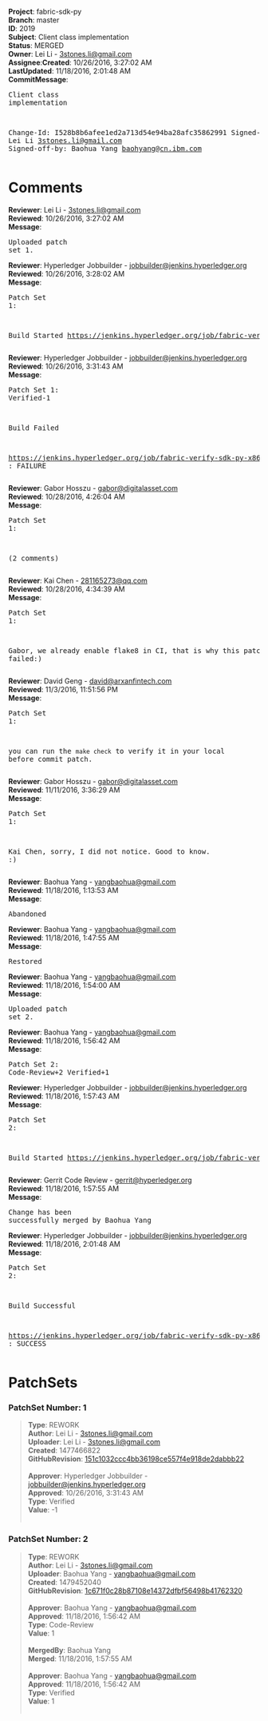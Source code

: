 <strong>Project</strong>: fabric-sdk-py</br><strong>Branch</strong>: master<br><strong>ID</strong>: 2019<br><strong>Subject</strong>: Client class implementation<br><strong>Status</strong>: MERGED<br><strong>Owner</strong>: Lei Li - 3stones.li@gmail.com<br><strong>Assignee</strong>:<strong>Created</strong>: 10/26/2016, 3:27:02 AM<br><strong>LastUpdated</strong>: 11/18/2016, 2:01:48 AM<br><strong>CommitMessage</strong>:<br><pre>Client class implementation

Change-Id: I528b8b6afee1ed2a713d54e94ba28afc35862991
Signed-off-by: Lei Li <3stones.li@gmail.com>
Signed-off-by: Baohua Yang <baohyang@cn.ibm.com>
</pre><h1>Comments</h1><strong>Reviewer</strong>: Lei Li - 3stones.li@gmail.com<br><strong>Reviewed</strong>: 10/26/2016, 3:27:02 AM<br><strong>Message</strong>: <pre>Uploaded patch set 1.</pre><strong>Reviewer</strong>: Hyperledger Jobbuilder - jobbuilder@jenkins.hyperledger.org<br><strong>Reviewed</strong>: 10/26/2016, 3:28:02 AM<br><strong>Message</strong>: <pre>Patch Set 1:

Build Started https://jenkins.hyperledger.org/job/fabric-verify-sdk-py-x86_64/3/</pre><strong>Reviewer</strong>: Hyperledger Jobbuilder - jobbuilder@jenkins.hyperledger.org<br><strong>Reviewed</strong>: 10/26/2016, 3:31:43 AM<br><strong>Message</strong>: <pre>Patch Set 1: Verified-1

Build Failed 

https://jenkins.hyperledger.org/job/fabric-verify-sdk-py-x86_64/3/ : FAILURE</pre><strong>Reviewer</strong>: Gabor Hosszu - gabor@digitalasset.com<br><strong>Reviewed</strong>: 10/28/2016, 4:26:04 AM<br><strong>Message</strong>: <pre>Patch Set 1:

(2 comments)</pre><strong>Reviewer</strong>: Kai Chen - 281165273@qq.com<br><strong>Reviewed</strong>: 10/28/2016, 4:34:39 AM<br><strong>Message</strong>: <pre>Patch Set 1:

Gabor, we already enable flake8 in CI, that is why this patch set failed:)</pre><strong>Reviewer</strong>: David Geng - david@arxanfintech.com<br><strong>Reviewed</strong>: 11/3/2016, 11:51:56 PM<br><strong>Message</strong>: <pre>Patch Set 1:

you can run the `make check` to verify it in your local before commit patch.</pre><strong>Reviewer</strong>: Gabor Hosszu - gabor@digitalasset.com<br><strong>Reviewed</strong>: 11/11/2016, 3:36:29 AM<br><strong>Message</strong>: <pre>Patch Set 1:

Kai Chen, sorry, I did not notice. Good to know. :)</pre><strong>Reviewer</strong>: Baohua Yang - yangbaohua@gmail.com<br><strong>Reviewed</strong>: 11/18/2016, 1:13:53 AM<br><strong>Message</strong>: <pre>Abandoned</pre><strong>Reviewer</strong>: Baohua Yang - yangbaohua@gmail.com<br><strong>Reviewed</strong>: 11/18/2016, 1:47:55 AM<br><strong>Message</strong>: <pre>Restored</pre><strong>Reviewer</strong>: Baohua Yang - yangbaohua@gmail.com<br><strong>Reviewed</strong>: 11/18/2016, 1:54:00 AM<br><strong>Message</strong>: <pre>Uploaded patch set 2.</pre><strong>Reviewer</strong>: Baohua Yang - yangbaohua@gmail.com<br><strong>Reviewed</strong>: 11/18/2016, 1:56:42 AM<br><strong>Message</strong>: <pre>Patch Set 2: Code-Review+2 Verified+1</pre><strong>Reviewer</strong>: Hyperledger Jobbuilder - jobbuilder@jenkins.hyperledger.org<br><strong>Reviewed</strong>: 11/18/2016, 1:57:43 AM<br><strong>Message</strong>: <pre>Patch Set 2:

Build Started https://jenkins.hyperledger.org/job/fabric-verify-sdk-py-x86_64/25/</pre><strong>Reviewer</strong>: Gerrit Code Review - gerrit@hyperledger.org<br><strong>Reviewed</strong>: 11/18/2016, 1:57:55 AM<br><strong>Message</strong>: <pre>Change has been successfully merged by Baohua Yang</pre><strong>Reviewer</strong>: Hyperledger Jobbuilder - jobbuilder@jenkins.hyperledger.org<br><strong>Reviewed</strong>: 11/18/2016, 2:01:48 AM<br><strong>Message</strong>: <pre>Patch Set 2:

Build Successful 

https://jenkins.hyperledger.org/job/fabric-verify-sdk-py-x86_64/25/ : SUCCESS</pre><h1>PatchSets</h1><h3>PatchSet Number: 1</h3><blockquote><strong>Type</strong>: REWORK<br><strong>Author</strong>: Lei Li - 3stones.li@gmail.com<br><strong>Uploader</strong>: Lei Li - 3stones.li@gmail.com<br><strong>Created</strong>: 1477466822<br><strong>GitHubRevision</strong>: [151c1032ccc4bb36198ce557f4e918de2dabbb22](https://github.com/hyperledger/fabric-sdk-py/commit/151c1032ccc4bb36198ce557f4e918de2dabbb22)<br><br><strong>Approver</strong>: Hyperledger Jobbuilder - jobbuilder@jenkins.hyperledger.org<br><strong>Approved</strong>: 10/26/2016, 3:31:43 AM<br><strong>Type</strong>: Verified<br><strong>Value</strong>: -1<br><br></blockquote><h3>PatchSet Number: 2</h3><blockquote><strong>Type</strong>: REWORK<br><strong>Author</strong>: Lei Li - 3stones.li@gmail.com<br><strong>Uploader</strong>: Baohua Yang - yangbaohua@gmail.com<br><strong>Created</strong>: 1479452040<br><strong>GitHubRevision</strong>: [1c671f0c28b87108e14372dfbf56498b41762320](https://github.com/hyperledger/fabric-sdk-py/commit/1c671f0c28b87108e14372dfbf56498b41762320)<br><br><strong>Approver</strong>: Baohua Yang - yangbaohua@gmail.com<br><strong>Approved</strong>: 11/18/2016, 1:56:42 AM<br><strong>Type</strong>: Code-Review<br><strong>Value</strong>: 1<br><br><strong>MergedBy</strong>: Baohua Yang<br><strong>Merged</strong>: 11/18/2016, 1:57:55 AM<br><br><strong>Approver</strong>: Baohua Yang - yangbaohua@gmail.com<br><strong>Approved</strong>: 11/18/2016, 1:56:42 AM<br><strong>Type</strong>: Verified<br><strong>Value</strong>: 1<br><br></blockquote>